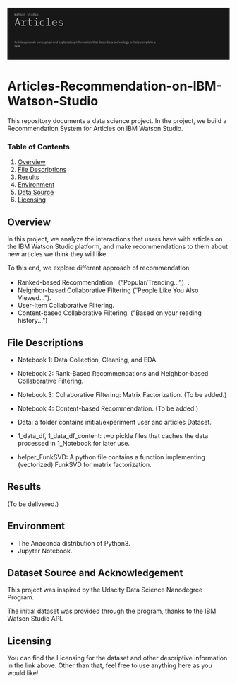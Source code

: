 
![Alt text](./watson_image.png)


# Articles-Recommendation-on-IBM-Watson-Studio
This repository documents a data science project. In the project, we build a Recommendation System for Articles on IBM Watson Studio.




### Table of Contents


1. [Overview](#motivation)
2. [File Descriptions](#files)
3. [Results](#results)
4. [Environment](#installation)
5. [Data Source](#source)
5. [Licensing](#licensing)



## Overview<a name="motivation"></a>

In this project, we analyze the interactions that users have with articles on the IBM Watson Studio platform, and make recommendations to them about new articles we think they will like.  

To this end, we explore different approach of recommendation:

- Ranked-based Recommendation （“Popular/Trending...”）.
- Neighbor-based Collaborative Filtering (“People Like You Also Viewed...").
- User-Item Collaborative Filtering.
- Content-based Collaborative Filtering. ("Based on your reading history...")

## File Descriptions <a name="files"></a>

- Notebook 1: Data Collection, Cleaning, and EDA.


- Notebook 2: Rank-Based Recommendations and Neighbor-based Collaborative Filtering.


- Notebook 3: Collaborative Filtering: Matrix Factorization. (To be added.)


- Notebook 4: Content-based Recommendation. (To be added.)

- Data: a folder contains initial/experiment user and articles Dataset.

- 1_data_df, 1_data_df_content: two pickle files that caches the data processed in 1_Notebook for later use.

- helper_FunkSVD: A python file contains a function implementing (vectorized) FunkSVD for matrix factorization.

## Results<a name="results"></a>

(To be delivered.)

## Environment <a name="installation"></a>

- The Anaconda distribution of Python3.
- Jupyter Notebook.  

## Dataset Source and Acknowledgement <a name="source"></a>

This project was inspired by the Udacity Data Science Nanodegree Program.

The initial dataset was provided through the program, thanks to the IBM Watson Studio API.


## Licensing <a name="licensing"></a>

 You can find the Licensing for the dataset and other descriptive information in the link above.  Other than that, feel free to use anything here as you would like!
